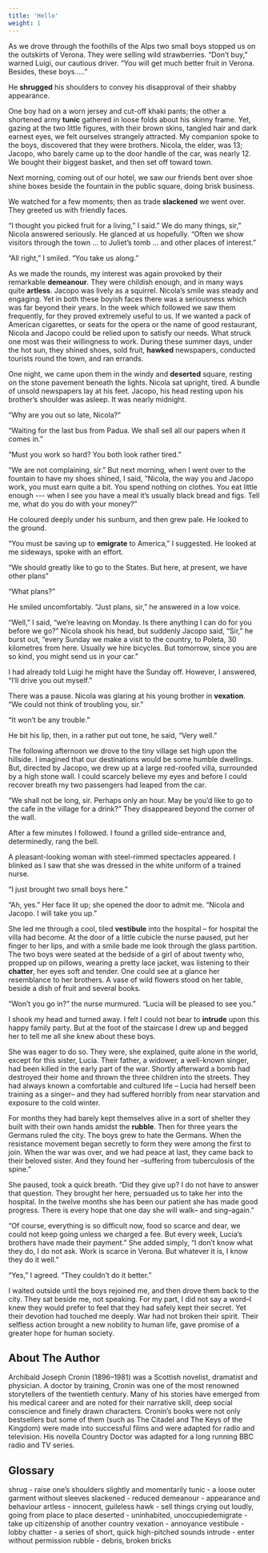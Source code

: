 ```yaml
---
title: 'Hello'
weight: 1
---
```


As we drove through the foothills of the Alps two small boys stopped us on the outskirts of Verona. They were selling wild strawberries. “Don’t buy,” warned Luigi, our cautious driver. “You will get much better fruit in Verona. Besides, these boys.....”

He **shrugged** his shoulders to convey his disapproval of their shabby appearance.

One boy had on a worn jersey and cut-off khaki pants; the other a shortened army **tunic** gathered in loose folds about his skinny frame. Yet, gazing at the two little figures, with their brown skins, tangled hair and dark earnest eyes, we felt ourselves strangely attracted. My companion spoke to the boys, discovered that they were brothers. Nicola, the elder, was 13; Jacopo, who barely came up to the door handle of the car, was nearly 12. We bought their biggest basket, and then set off toward town.

Next morning, coming out of our hotel, we saw our friends bent over shoe shine boxes beside the fountain in the 
public square, doing brisk business.

We watched for a few moments; then as trade **slackened** we went over. They greeted us with friendly faces. 

“I thought you picked fruit for a living,” I said.” We do many things, sir,” Nicola answered seriously. He glanced at us hopefully. “Often we show visitors through the town ... to Juliet’s tomb ... and other places of interest.” 

“All right,” I smiled. “You take us along.” 

As we made the rounds, my interest was again provoked by their remarkable **demeanour**. They were childish enough, and in many ways quite **artless**. Jacopo was lively as a squirrel. Nicola’s smile was steady and engaging. Yet in both these boyish faces there was a seriousness which was far beyond their years. In the week which followed we saw them frequently, for they proved extremely useful to us. If we wanted a pack of American cigarettes, or seats for the opera or the name of good restaurant, Nicola and Jacopo could be relied upon to satisfy our needs. What struck one most was their willingness to work. During these summer days, under the hot sun, they shined shoes, sold fruit, **hawked** newspapers, conducted tourists round the town, and ran errands.

One night, we came upon them in the windy and **deserted** square, resting on the stone pavement beneath the lights. Nicola sat upright, tired. A bundle of unsold newspapers lay at his feet. Jacopo, his head resting upon his brother’s shoulder was asleep. It was nearly midnight. 

“Why are you out so late, Nicola?” 

“Waiting for the last bus from Padua. We shall sell all our papers when it comes in.” 

“Must you work so hard? You both look rather tired.” 

“We are not complaining, sir.” But next morning, when I went over to the fountain to have my shoes shined, I said, “Nicola, the way you and Jacopo work, you must earn quite a bit. You spend nothing on clothes. You eat little enough --- when I see you have a meal it’s usually black bread and figs. Tell me, what do you do with your money?” 

He coloured deeply under his sunburn, and then grew pale. He looked to the ground.

“You must be saving up to **emigrate** to America,” I suggested. He looked at me sideways, spoke with an effort. 

“We should greatly like to go to the States. But here, at present, we have other plans”

“What plans?”

 He smiled uncomfortably. “Just plans, sir,” he answered in a low voice. 

“Well,” I said, “we’re leaving on Monday. Is there anything I can do for you before we go?” Nicola shook his head, but suddenly Jacopo said, “Sir,” he burst out, “every Sunday we make a visit to the country, to Poleta, 30 kilometres from here. Usually we hire bicycles. But tomorrow, since you are so kind, you might send us in your car.” 

I had already told Luigi he might have the Sunday off. However, I answered, “I’ll drive you out myself.” 

There was a pause. Nicola was glaring at his young brother in **vexation**. “We could not think of troubling you, sir.”

“It won’t be any trouble.” 

He bit his lip, then, in a rather put out tone, he said, “Very well.” 

The following afternoon we drove to the tiny village set high upon the hillside. I imagined that our destinations would be some humble dwellings. But, directed by Jacopo, we drew up at a large red-roofed villa, surrounded by a high stone wall. I could scarcely believe my eyes and before I could recover breath my two passengers had leaped from the car. 

“We shall not be long, sir. Perhaps only an hour. May be you’d like to go to the cafe in the village for a drink?” They disappeared beyond the corner of the wall. 

After a few minutes I followed. I found a grilled side-entrance and, determinedly, rang the bell.

A pleasant-looking woman with steel-rimmed spectacles appeared. I blinked as I saw that she was dressed in the white uniform of a trained nurse. 

“I just brought two small boys here.”

“Ah, yes.” Her face lit up; she opened the door to admit me. “Nicola and Jacopo. I will take you up.” 

She led me through a cool, tiled **vestibule** into the hospital – for hospital the villa had become. At the door of a little cubicle the nurse paused, put her finger to her lips, and with a smile bade me look through the glass partition. The two boys were seated at the bedside of a girl of about twenty who, propped up on pillows, wearing a pretty lace jacket, was listening to their **chatter**, her eyes soft and tender. One could see at a glance her resemblance to her brothers. A vase of wild flowers stood on her table, beside a dish of fruit and several books. 

“Won’t you go in?” the nurse murmured. “Lucia will be pleased to see you.”

I shook my head and turned away. I felt I could not bear to **intrude** upon this happy family party. But at the foot of the staircase I drew up and begged her to tell me all she knew about these boys. 

She was eager to do so. They were, she explained, quite alone in the world, except for this sister, Lucia. Their father, a widower, a well-known singer, had been killed in the early part of the war. Shortly afterward a bomb had destroyed their home and thrown the three children into the streets. They had always known a comfortable and cultured life – Lucia had
herself been training as a singer– and they had suffered horribly from near starvation and exposure to the cold winter.

 For months they had barely kept themselves alive in a sort of shelter they built with their own hands amidst the **rubble**. Then for three years the Germans ruled the city. The boys grew to hate the Germans. When the resistance movement began secretly to form they were among the first to join. When the war was over, and we had peace at last, they came back to their beloved sister. And they found her –suffering from tuberculosis of the spine.”

She paused, took a quick breath. “Did they give up? I do not have to answer that question. They brought her here, persuaded us to take her into the hospital. In the twelve months she has been our patient she has made good progress. There is every hope that one day she will walk– and sing–again.”

“Of course, everything is so difficult now, food so scarce and dear, we could not keep going unless we charged a fee. But every week, Lucia’s brothers have made their payment.” She added simply, “I don’t know what they do, I do not ask. Work is scarce in Verona. But whatever it is, I know they do it well.” 

“Yes,” I agreed. “They couldn’t do it better.” 

I waited outside until the boys rejoined me, and then drove them back to the city. They sat beside me, not speaking. For my part, I did not say a word–I knew they would prefer to feel that they had safely kept their secret. Yet their devotion had touched me deeply.
War had not broken their spirit. Their selfless action brought a new nobility to human life, gave promise of a greater hope for human society.

## About The Author
Archibald Joseph Cronin (1896–1981) was a Scottish novelist, dramatist and physician. A doctor by training, Cronin was one of the most renowned storytellers of the twentieth century. Many of his stories have emerged from his medical career and are noted for their narrative skill, deep social conscience and finely drawn characters. Cronin’s books were not only bestsellers but some of them (such as The Citadel and The Keys of the Kingdom) were made into successful films and were adapted for radio and television. His novella Country Doctor was adapted for a long running BBC radio and TV series.

## Glossary
shrug - raise one’s shoulders slightly and momentarily
tunic - a loose outer garment without sleeves
slackened - reduced
demeanour - appearance and behaviour
artless - innocent, guileless
hawk - sell things crying out loudly, going from place to place
deserted - uninhabited, unoccupiedemigrate - take up citizenship of another country
vexation - annoyance
vestibule - lobby
chatter - a series of short, quick high-pitched sounds
intrude - enter without permission
rubble - debris, broken bricks
